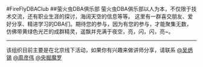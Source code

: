 #FireFlyDBAClub
##萤火虫DBA俱乐部
萤火虫DBA俱乐部以人为本，不仅限于技术交流，还有职业生涯的探讨，海阔天空的信息等等。 这里有一群喜交朋友、爱好分享、精进学习的DBA们。期待您的参与，因为有您的参与，才能聚集无数，仿佛带黄绿色光芒的成群精灵，遥飘并充满于夜空，亮，闪，闪，亮~。
***
该组织目前主要是在北京线下活动，如果你有兴趣来做讲师分享，请联系 <a href="http://weibo.com/wubx" target="_blank" >@吴炳锡</a> <a href="http://weibo.com/formysql" target="_blank" >@周彦伟</a> <a href="http://weibo.com/avguli" target="_blank">@央掘魔罗</a>
